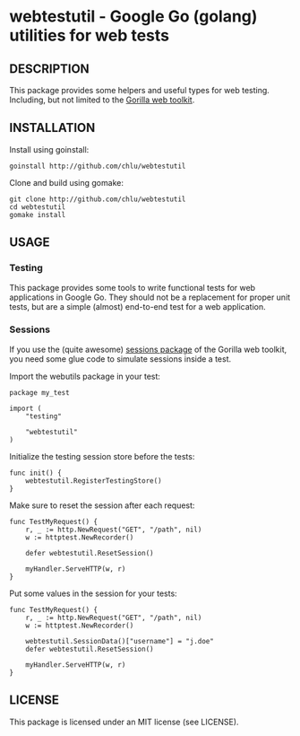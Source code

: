 webtestutil - Google Go (golang) utilities for web tests
====================================

## DESCRIPTION

This package provides some helpers and useful types for web testing. Including, but not limited to the [Gorilla web toolkit](http://gorilla-web.appspot.com/).

## INSTALLATION

Install using goinstall:

    goinstall http://github.com/chlu/webtestutil

Clone and build using gomake:

    git clone http://github.com/chlu/webtestutil
    cd webtestutil
    gomake install

## USAGE

### Testing

This package provides some tools to write functional tests for web
applications in Google Go. They  should not be a replacement for proper
unit tests, but are a simple (almost) end-to-end test for a web application.

### Sessions

If you use the (quite awesome) [sessions package](http://gorilla-web.appspot.com/pkg/gorilla/sessions/) of the Gorilla web toolkit,
you need some glue code to simulate sessions inside a test.

Import the webutils package in your test:

    package my_test

    import (
        "testing"

        "webtestutil"
    )

Initialize the testing session store before the tests:

    func init() {
        webtestutil.RegisterTestingStore()
    }

Make sure to reset the session after each request:

    func TestMyRequest() {
        r, _ := http.NewRequest("GET", "/path", nil)
    	w := httptest.NewRecorder()

        defer webtestutil.ResetSession()

        myHandler.ServeHTTP(w, r)
    }
    
Put some values in the session for your tests:

    func TestMyRequest() {
        r, _ := http.NewRequest("GET", "/path", nil)
    	w := httptest.NewRecorder()

        webtestutil.SessionData()["username"] = "j.doe"
        defer webtestutil.ResetSession()

        myHandler.ServeHTTP(w, r)
    }

## LICENSE

This package is licensed under an MIT license (see LICENSE).